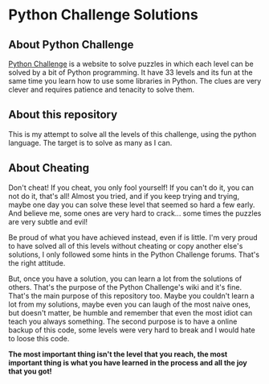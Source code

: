 # Python Challenge Solutions

## About Python Challenge

[Python Challenge](http://www.pythonchallenge.com/) is a website to solve
puzzles in which each level can be solved by a bit of Python programming.
It have 33 levels and its fun at the same time you learn how to use some
libraries in Python. The clues are very clever and requires patience and
tenacity to solve them.

## About this repository

This is my attempt to solve all the levels of this challenge, using the
python language. The target is to solve as many as I can.

## About Cheating

Don't cheat! If you cheat, you only fool yourself! If you can't do it, you
can not do it, that's all! Almost you tried, and if you keep trying and
trying, maybe one day you can solve these level that seemed so hard a
few early. And believe me, some ones are very hard to crack... some times the
puzzles are very subtle and evil!

Be proud of what you have achieved instead, even if is little. I'm very
proud to have solved all of this levels without cheating or copy another
else's solutions, I only followed some hints in the Python Challenge forums.
That's the right attitude.

But, once you have a solution, you can learn a lot from the solutions of
others. That's the purpose of the Python Challenge's wiki and it's fine.
That's the main purpose of this repository too. Maybe you couldn't learn a
lot from my solutions, maybe even you can laugh of the most naive ones, but
doesn't matter, be humble and remember that even the most idiot can teach
you always something. The second purpose is to have a online backup of this
code, some levels were very hard to break and I would hate to loose this code.

__The most important thing isn't the level that you reach, the most important
thing is what you have learned in the process and all the joy that you got!__

